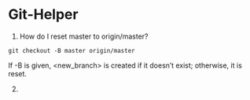 # Git-Helper

1. How do I reset master to origin/master?

```
git checkout -B master origin/master
```

If -B is given, <new_branch> is created if it doesn’t exist; otherwise, it is reset.

2. 
